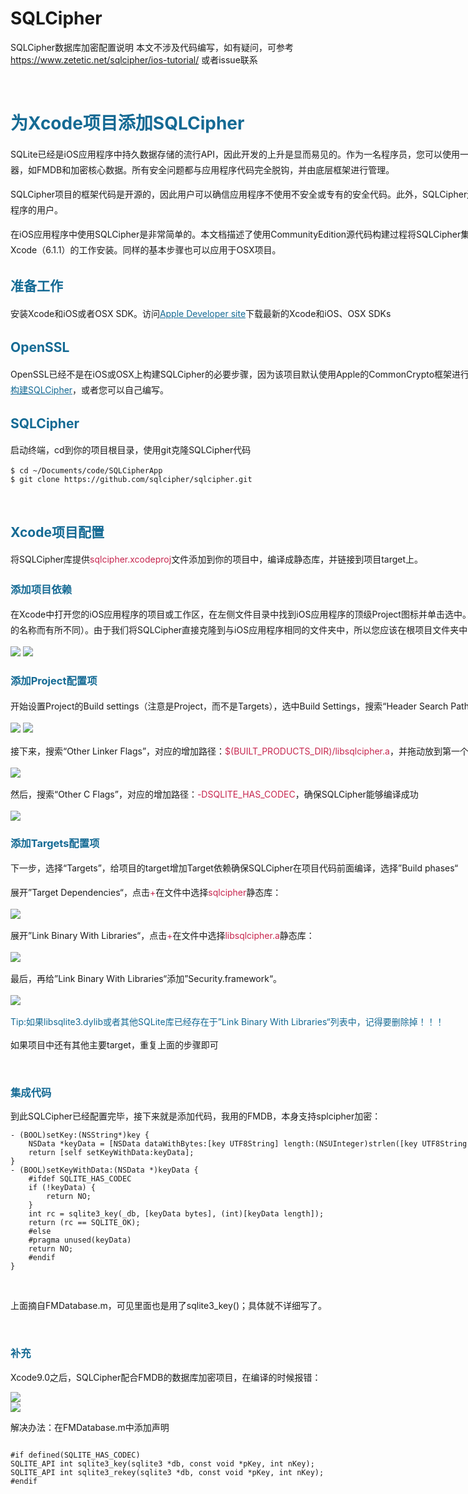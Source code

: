# SQLCipher
SQLCipher数据库加密配置说明
本文不涉及代码编写，如有疑问，可参考<a href="https://www.zetetic.net/sqlcipher/ios-tutorial/">https://www.zetetic.net/sqlcipher/ios-tutorial/</a>
或者issue联系

<!DOCTYPE html>
<html>
<body>
<div style="width: 1200px;">
	<br>
	<h1 style="color: #146a94;">为Xcode项目添加SQLCipher</h1>
	<p style="line-height: 25px;">SQLite已经是iOS应用程序中持久数据存储的流行API，因此开发的上升是显而易见的。作为一名程序员，您可以使用一个稳定的，经过充分记录的API，它可以在Objective-C中提供许多好的包装器，如FMDB和加密核心数据。所有安全问题都与应用程序代码完全脱钩，并由底层框架进行管理。
	<p style="line-height: 25px;">SQLCipher项目的框架代码是开源的，因此用户可以确信应用程序不使用不安全或专有的安全代码。此外，SQLCipher还可以在Android，Linux，OSX和Windows上编译，用于开发跨平台应用程序的用户。</p>
	<p style="line-height: 25px;">在iOS应用程序中使用SQLCipher是非常简单的。本文档描述了使用CommunityEdition源代码构建过程将SQLCipher集成到现有的iOS项目中。本教程假定您熟悉基本的iOS应用程序开发和Xcode（6.1.1）的工作安装。同样的基本步骤也可以应用于OSX项目。</p>
	<h2 style="color: #146a94;">准备工作</h2>
	<p style="line-height: 25px;">安装Xcode和iOS或者OSX SDK。访问<a style="color: #146a94;" href="https://developer.apple.com/xcode/">Apple Developer site</a>下载最新的Xcode和iOS、OSX SDKs</p>
	<h2 style="color: #146a94;">OpenSSL</h2>
	<p style="line-height: 25px;">OpenSSL已经不是在iOS或OSX上构建SQLCipher的必要步骤，因为该项目默认使用Apple的CommonCrypto框架进行硬件加速加密。如果您愿意，您仍然可以使用<a style="color: #146a94;" href="https://www.zetetic.net/blog/2013/6/27/sqlcipher-220-release.html">其他加密程序（如OpenSSL）构建SQLCipher</a>，或者您可以自己编写。</p>
	<h2 style="color: #146a94;">SQLCipher</h2>
	<p style="line-height: 25px;">启动终端，cd到你的项目根目录，使用git克隆SQLCipher代码</p>
	<pre><code>$ cd ~/Documents/code/SQLCipherApp
$ git clone https://github.com/sqlcipher/sqlcipher.git</code></pre>
<br>
	<h2 style="color: #146a94;">Xcode项目配置</h2>
	<p style="line-height: 25px;">将SQLCipher库提供<font color="#c7254e">sqlcipher.xcodeproj</font>文件添加到你的项目中，编译成静态库，并链接到项目target上。</p>
	<h3 style="color: #146a94;">添加项目依赖</h3>
	<p style="line-height: 25px;">在Xcode中打开您的iOS应用程序的项目或工作区，在左侧文件目录中找到iOS应用程序的顶级Project图标并单击选中。右键单击该处，然后选择<font color="#146a94">“Add Files to 'XXX'”</font>（XXX将根据您的应用程序的名称而有所不同）。由于我们将SQLCipher直接克隆到与iOS应用程序相同的文件夹中，所以您应该在根项目文件夹中看到一个<font color="#c7254e">sqlcipher</font>文件夹。打开此文件夹并选择<font color="#c7254e">sqlcipher.xcodeproj</font>:</p>
	<img src="https://github.com/jakajacky/SQLCipher/blob/master/img/add-sqlcipher-project-file.png"></img>
	<img src="https://github.com/jakajacky/SQLCipher/blob/master/img/select-sqlcipher-project-file.png"></img>
<br>
	<h3 style="color: #146a94;">添加Project配置项</h3>
	<p style="line-height: 25px;">开始设置Project的Build settings（注意是Project，而不是Targets），选中Build Settings，搜索“Header Search Paths”，对应的增加路径：<font color="#c7254e">$(PROJECT_DIR)/sqlcipher</font>:</p>
	<img src="https://github.com/jakajacky/SQLCipher/blob/master/img/tech.png"></img>
	<img src="https://github.com/jakajacky/SQLCipher/blob/master/img/sqlcipher-xcode-header-search-paths.png"></img>
	<p style="line-height: 25px;">接下来，搜索“Other Linker Flags”，对应的增加路径：<font color="#c7254e">$(BUILT_PRODUCTS_DIR)/libsqlcipher.a</font>，并拖动放到第一个位置，以确保SQLCipher是第一个被链入你的项目的静态库</p>
	<img src="https://github.com/jakajacky/SQLCipher/blob/master/img/sqlcipher-xcode-other-linker-flags.png"></img>
	<p style="line-height: 25px;">然后，搜索“Other C Flags”，对应的增加路径：<font color="#c7254e">-DSQLITE_HAS_CODEC</font>，确保SQLCipher能够编译成功</p>
	<img src="https://github.com/jakajacky/SQLCipher/blob/master/img/sqlcipher-xcode-other-c-flags.png"></img>
<br>
	<h3 style="color: #146a94;">添加Targets配置项</h3>
	<p style="line-height: 25px;">下一步，选择“Targets”，给项目的target增加Target依赖确保SQLCipher在项目代码前面编译，选择”Build phases“</p>
	<p style="line-height: 25px;">展开”Target Dependencies“，点击<font color="#c7254e">+</font>在文件中选择<font color="#c7254e">sqlcipher</font>静态库：</p>
	<img src="https://github.com/jakajacky/SQLCipher/blob/master/img/sqlcipher-xcode-select-target-dependency.png"></img>
	<p style="line-height: 25px;">展开”Link Binary With Libraries“，点击<font color="#c7254e">+</font>在文件中选择<font color="#c7254e">libsqlcipher.a</font>静态库：</p>
	<img src="https://github.com/jakajacky/SQLCipher/blob/master/img/sqlcipher-xcode-link-binary-with-libraries.png"></img>
	<p style="line-height: 25px;">最后，再给”Link Binary With Libraries“添加”Security.framework“。</p>
	<img src="https://github.com/jakajacky/SQLCipher/blob/master/img/sqlcipher-add-security-framework.png"></img>
	<p style="line-height: 25px;color: #146a94">Tip:如果libsqlite3.dylib或者其他SQLite库已经存在于”Link Binary With Libraries“列表中，记得要删除掉！！！</p>
	<p>如果项目中还有其他主要target，重复上面的步骤即可</p>

<br>
	<h3 style="color: #146a94;">集成代码</h3>
	<p>到此SQLCipher已经配置完毕，接下来就是添加代码，我用的FMDB，本身支持splcipher加密：</p>
	<pre><code>- (BOOL)setKey:(NSString*)key {
    NSData *keyData = [NSData dataWithBytes:[key UTF8String] length:(NSUInteger)strlen([key UTF8String])];
    return [self setKeyWithData:keyData];
}
- (BOOL)setKeyWithData:(NSData *)keyData {
    #ifdef SQLITE_HAS_CODEC
    if (!keyData) {
        return NO;
    }    
    int rc = sqlite3_key(_db, [keyData bytes], (int)[keyData length]);
    return (rc == SQLITE_OK);
    #else
    #pragma unused(keyData)
    return NO;
    #endif
}</code></pre>
	<br>
	<p>上面摘自FMDatabase.m，可见里面也是用了sqlite3_key()；具体就不详细写了。</p>

<br>
	<h3 style="color: #146a94;">补充</h3>
	<p>Xcode9.0之后，SQLCipher配合FMDB的数据库加密项目，在编译的时候报错：</p>
	<img src="https://github.com/jakajacky/SQLCipher/blob/master/img/error_sqlite3_key.png"></img>
	<br>
	<img src="https://github.com/jakajacky/SQLCipher/blob/master/img/error_sqlite3_rekey.png"></img>
	<br>
	<p>解决办法：在FMDatabase.m中添加声明</p>
	<pre><code>
#if defined(SQLITE_HAS_CODEC)
SQLITE_API int sqlite3_key(sqlite3 *db, const void *pKey, int nKey);
SQLITE_API int sqlite3_rekey(sqlite3 *db, const void *pKey, int nKey);
#endif
	</code></pre>
</div>
</body>
</html>
